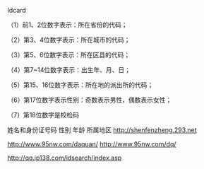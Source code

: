 Idcard

（1）前1、2位数字表示：所在省份的代码；

（2）第3、4位数字表示：所在城市的代码； 

（3）第5、6位数字表示：所在区县的代码； 

（4）第7~14位数字表示：出生年、月、日； 

（5）第15、16位数字表示：所在地的派出所的代码； 

（6）第17位数字表示性别：奇数表示男性，偶数表示女性； 

（7）第18位数字是校检码




姓名和身份证号码 	性别 	年龄 	所属地区
http://shenfenzheng.293.net

http://www.95nw.com/daquan/
http://www.95nw.com/dq/


http://qq.ip138.com/idsearch/index.asp







